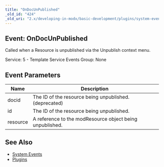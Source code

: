```yaml
---
title: "OnDocUnPublished"
_old_id: "424"
_old_uri: "2.x/developing-in-modx/basic-development/plugins/system-events/ondocunpublished"
---
```


## Event: OnDocUnPublished

Called when a Resource is unpublished via the Unpublish context menu.

Service: 5 - Template Service Events 
Group: None

## Event Parameters

| Name     | Description                                              |
| -------- | -------------------------------------------------------- |
| docid    | The ID of the resource being unpublished. (deprecated)   |
| id       | The ID of the resource being unpublished.                |
| resource | A reference to the modResource object being unpublished. |

## See Also

- [System Events](developing-in-modx/basic-development/plugins/system-events "System Events")
- [Plugins](developing-in-modx/basic-development/plugins "Plugins")